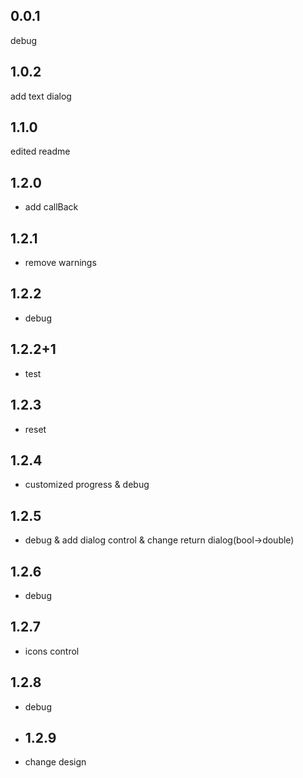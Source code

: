 ## 0.0.1
debug

## 1.0.2
add text dialog

## 1.1.0
edited readme

## 1.2.0
* add callBack
## 1.2.1
* remove warnings
## 1.2.2
* debug
## 1.2.2+1
* test
## 1.2.3
* reset
## 1.2.4
* customized progress & debug
## 1.2.5
* debug & add dialog control & change return dialog(bool->double)
## 1.2.6
* debug
## 1.2.7
* icons control
## 1.2.8
* debug
* ## 1.2.9
* change design